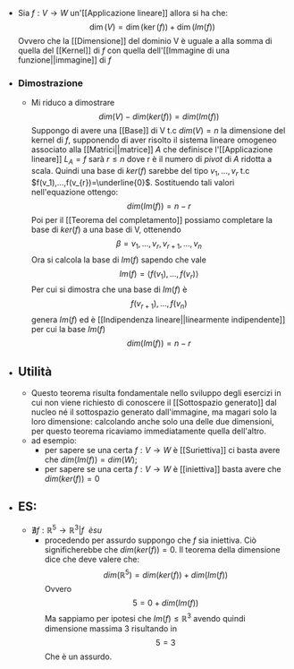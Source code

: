 - Sia $f:V \rightarrow W$ un'[[Applicazione lineare]] allora si ha che:$$\dim(V)=\dim(\ker(f))+\dim(Im(f))$$Ovvero che la [[Dimensione]] del dominio V è uguale a alla somma di quella del [[Kernel]] di $f$ con quella dell'[[Immagine di una funzione||immagine]] di $f$
- ### Dimostrazione 
	- Mi riduco a dimostrare $$dim(V)-dim(ker(f))=dim(Im(f))$$Suppongo di avere una [[Base]] di V t.c $dim(V)=n$ la dimensione del kernel di $f$, supponendo di aver risolto il sistema lineare omogeneo associato alla [[Matrici||matrice]] $A$ che definisce l'[[Applicazione lineare]] $L_{A}=f$ sarà $r\le n$ dove r è il numero di _pivot_ di $A$ ridotta a scala. Quindi una base di $ker(f)$ sarebbe del tipo $v_1,...,v_{r}$ t.c $f(v_1),...,f(v_{r})=\underline{0}$. Sostituendo tali valori nell'equazione ottengo:$$dim(Im(f))=n-r$$Poi per il [[Teorema del completamento]] possiamo completare la base di $ker(f)$ a una base di V, ottenendo $$\beta=v_1,...,v_{r},v_{r+1},...,v_n$$Ora si calcola la base di $Im(f)$ sapendo che vale $$Im(f)=\langle{f(v_1),...,f(v_{r})}\rangle$$Per cui si dimostra che una base di $Im(f)$ è$$f(v_{r+1}),...,f(v_{n})$$genera $Im(f)$ ed è [[Indipendenza lineare||linearmente indipendente]] per cui la base $Im(f)$ $$dim(Im(f))=n-r$$
- ## Utilità 
	- Questo teorema risulta fondamentale nello sviluppo degli esercizi in cui non viene richiesto di conoscere il [[Sottospazio generato]] dal nucleo né il sottospazio generato dall'immagine, ma magari solo la loro dimensione: calcolando anche solo una delle due dimensioni, per questo teorema ricaviamo immediatamente quella dell'altro.
	- ad esempio:
		- per sapere se una certa $f:V \rightarrow W$ è [[Suriettiva]] ci basta avere che $dim(Im(f))=dim(W)$;
		- per sapere se una certa $f:V \rightarrow W$ è [[iniettiva]] basta avere che $dim(ker(f))=0$ 
		 
- ## ES:
	- $\nexists f:\mathbb{R}^{5} \rightarrow \mathbb{R}^{3}|f\ \ è su$ 
		- procedendo per assurdo suppongo che $f$ sia iniettiva. Ciò significherebbe che $dim(ker(f))=0$. Il teorema della dimensione dice che deve valere che:$$dim(\mathbb{R}^{5})=dim(ker(f))+dim(Im(f))$$Ovvero$$5=0+dim(Im(f))$$Ma sappiamo per ipotesi che $Im(f)\leq \mathbb{R}^{3}$ avendo quindi dimensione massima 3 risultando in $$5=3$$Che è un assurdo.